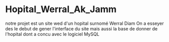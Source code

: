 # Hopital_Werral_Ak_Jamm
notre projet est un site wed d'un hopital 
surnomé Werral Diam
On a esseyer des le debut de gener 
l'interface du site mais aussi la base de 
donner de l'hopital dont a concu 
avec le logiciel MySQL
